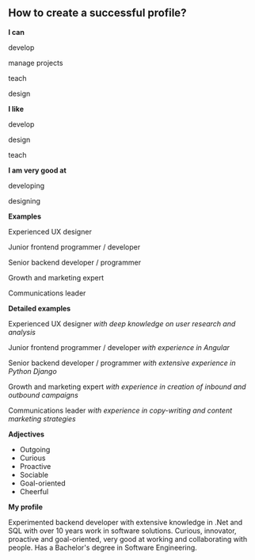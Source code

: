 ## How to create a successful profile?

**I can**

develop

manage projects

teach

design

**I like**

develop

design

teach

**I am very good at**

developing

designing

**Examples**

Experienced UX designer

Junior frontend programmer / developer

Senior backend developer / programmer

Growth and marketing expert

Communications leader

**Detailed examples**

Experienced UX designer *with deep knowledge on user research and analysis*

Junior frontend programmer / developer *with experience in Angular*

Senior backend developer / programmer *with extensive experience in Python Django*

Growth and marketing expert *with experience in creation of inbound and outbound campaigns*

Communications leader *with experience in copy-writing and content marketing strategies*

**Adjectives**
- Outgoing
- Curious
- Proactive
- Sociable
- Goal-oriented
- Cheerful

**My profile**

Experimented backend developer with extensive knowledge in .Net and SQL with over 10 years work in software solutions. Curious, innovator, proactive and goal-oriented, very good at working and collaborating with people. Has a Bachelor's degree in Software Engineering.
